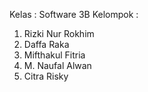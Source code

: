 Kelas : Software 3B
Kelompok :
1. Rizki Nur Rokhim
2. Daffa Raka
3. Mifthakul Fitria
4. M. Naufal Alwan
5. Citra Risky